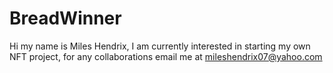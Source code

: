 # BreadWinner
Hi my name is Miles Hendrix, I am currently interested in starting my own NFT project, for any collaborations email me at mileshendrix07@yahoo.com
